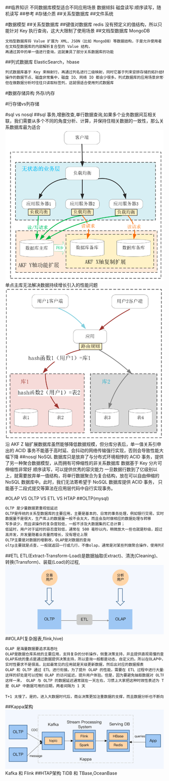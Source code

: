##临界知识
不同数据库模型适合不同应用场景
数据倾斜
磁盘读写:顺序读写，随机读写
##参考
[](https://db-engines.com/en/system/InfluxDB)
#存储介质
##关系型数据库
##文件系统





#数据模型
##关系型数据库
##键值对数据库
redis
没有预定义的值结构，所以只能针对 Key 执行查询，这大大限制了使用场景
##文档型数据库
MongoDB
```
文档型数据库将 Value 扩展为 XML、JSON（比如 MongoDB）等数据结构，于是允许使用者在文档型数据库的内部解析复合型的 Value 结构，
再通过其中的单一值进行查询，这就兼具了部分关系数据库的功能

```
##列式数据库
ElasticSearch，hbase
```asp
列式数据库基于 Key 来映射行，再通过列名进行二级映射，同时它基于列来安排存储的拓扑结构，这样当仅读写大量行中某个列时，
操作的数据节点、磁盘非常集中，磁盘 IO、网络 IO 都会少很多。列式数据库的应用场景非常有针对性，比如博客文章标签的行数很多，
但在做数据分析时往往只读取标签列，这就很适合使用列式数据库
```
#数据存储异构
外存/内存


#行存储vs列存储

#sql vs nosql
[](https://time.geekbang.org/column/article/267741)
##sql
事务,增删改查,单行数据查询,如果多个业务数据间互相关联，我们需要从多个不同的角度分析、计算，并保持住相关数据的一致性，那么关系数据库最为适合
![](.z_01_分布式_临界知识_数据模型_数据关系_nosql_行存储_列存储_存储模型_文件系统_键值系统_表格系统_数据库系统_images/e7b0a1c0.png)
单点主库无法解决数据持续增长引入的性能问题
![](.z_01_分布式_临界知识_数据模型_数据关系_nosql_行存储_列存储_存储模型_文件系统_键值系统_表格系统_数据库系统_images/51078744.png)
沿 AKF Z 轴扩展数据库虽然能够降低数据规模，但分库分表后，单一值关系引申出的 ACID 事务不能基于高时延、会抖动的网络传输强行实现，否则会导致性能大幅下降
##nosql
NoSQL 数据库只是放弃了与分布式环境相悖的 ACID 事务，提供了另一种聚合数据模型，从而拥有可伸缩性的非关系数据库
数据基于 Key 分片可伸缩性非常好
顺序读写，可以提供优秀的容灾能力
一旦数据行数到了亿级别以上，就需要放弃单一值结构，将单行数据聚合为复合结构，放在可以自由伸缩的 NoSQL 数据库中。此时，我们无法寄希望于 NoSQL 数据库提供 ACID 事务，
只能基于二段式提交等算法在应用层代码中自行实现事务。

#OLAP VS OLTP VS ETL VS HTAP
[](https://time.geekbang.org/column/article/287246)
##OLTP(mysql)
```asp
OLTP 是少量数据更重视低延迟
OLTP是传统的关系型数据库的主要应用，主要是基本的、日常的事务处理，例如银行交易，实时性要求高
数据量不是很大，生产库上的数据量一般不会太大，而且会及时做相应的数据处理与转移
写多读少，而且读操作的复杂度较低，一般不涉及大数据集的汇总计算；
低延时，用户对于延时的容忍度较低，通常在 500 毫秒以内，稍微放大一些也就是秒级，超过 5 秒的延时通常是无法接受的；
高并发，并发量随着业务量而增长，没有理论上限
OLTP主要是对数据的增删改，OLAP是对数据的查询
oltp主要就是点查，一般就返回一行或几行，不像olap，通常是对某些列做聚合操作，使用列存更合适
```
##ETL
ETL(Extract-Transform-Load)是数据抽取(Extract)、清洗(Cleaning)、转换(Transform)、装载(Load)的过程,
![](.z_01_分布式_临界知识_数据模型_数据关系_nosql_行存储_列存储_存储模型_文件系统_键值系统_表格系统_数据库系统_OLAP_OLTP_ETL_HTAP_images/e9a10bd3.png)
##OLAP(复杂报表,flink,hive)
```asp
OLAP 是海量数据要追求高吞吐
OLAP是数据仓库系统的主要应用，支持复杂的分析操作，侧重决策支持，并且提供直观易懂的查询结果,典型的应用就是复杂的动态的报表系统
OLAP系统的重点是通过数据提供决策支持，所以查询一般都是动态，自定义的。所以在OLAP中，维度的概念特别重要。一般会将用户所有关心的维度数据，存入对应数据平台
实时性要求不是很高，比如最常见的应用就是天级更新数据，然后出对应的数据报表
OLAP 和 OLTP 通过 ETL 进行衔接。为了提升 OLAP 的性能，需要在 ETL 过程中进行大量的预计算，包括数据结构的调整和业务逻辑处理。
这样的好处是可以控制 OLAP 的访问延迟，提升用户体验。但是，因为要避免抽取数据对 OLTP 系统造成影响，所以必须在日终的交易低谷期才能启动 ETL 过程。
这样一来， OLAP 与 OLTP 的数据延迟通常就在一天左右，习惯上大家把这种时效性表述为 T+1。其中，T 日就是指 OLTP 系统产生数据的日期，T+1 日
是 OLAP 中数据可用的日期，两者间隔为 1 天

T+1 太慢了。是的，进入大数据时代后，商业决策更加注重数据的支撑，而且数据分析也不断向一线操作渗透，这都要求 OLAP 系统更快速地反映业务的变化
```
##Kappa架构
![](.z_01_分布式_临界知识_数据模型_数据关系_nosql_行存储_列存储_存储模型_文件系统_键值系统_表格系统_数据库系统_OLAP_OLTP_ETL_HTAP_images/c3d9a000.png)
Kafka 和 Flink
##HTAP架构
TiDB 和 TBase,OceanBase
